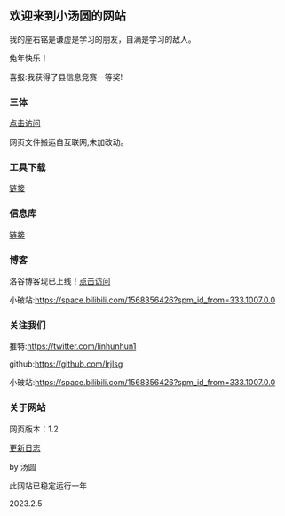 ## 欢迎来到小汤圆的网站

我的座右铭是谦虚是学习的朋友，自满是学习的敌人。

兔年快乐！

喜报:我获得了县信息竞赛一等奖!

### 三体

[点击访问](https://lrjlsg.github.io/xinxk/threebody/index.html)

网页文件搬运自互联网,未加改动。

### 工具下载

[链接](https://lrjlsg.github.io/gq)

### 信息库

[链接](https://lrjlsg.github.io/xinxk)

### 博客

洛谷博客现已上线！[点击访问](https://www.luogu.com.cn/blog/lianruijie/)

小破站:https://space.bilibili.com/1568356426?spm_id_from=333.1007.0.0

### 关注我们

推特:https://twitter.com/linhunhun1

github:https://github.com/lrjlsg

小破站:https://space.bilibili.com/1568356426?spm_id_from=333.1007.0.0

### 关于网站

网页版本：1.2

[更新日志](https://lrjlsg.github.io/gx)

by 汤圆

此网站已稳定运行一年

2023.2.5
